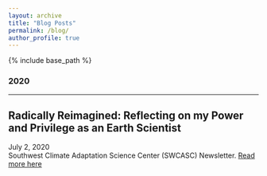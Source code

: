 ```yaml
---
layout: archive
title: "Blog Posts"
permalink: /blog/
author_profile: true
---
```

<!-- 
{% if author.googlescholar %}
  You can also find my articles on <u><a href="{{author.googlescholar}}">my Google Scholar profile</a>.</u>
{% endif %}

{% include base_path %}

{% for post in site.publications reversed %}
  {% include archive-single.html %}
{% endfor %}

 -->

{% include base_path %}
### 2020
--------------------
## Radically Reimagined: Reflecting on my Power and Privilege as an Earth Scientist
<i class="fab fa-calendar"></i> July 2, 2020 </br>
Southwest Climate Adaptation Science Center (SWCASC) Newsletter. [Read more here](https://www.swcasc.arizona.edu/sw-casc-blog/radically-reimagined-reflecting-my-power-and-privilege-earth-scientist)